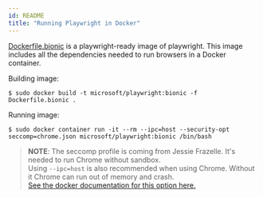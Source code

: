 ```yaml
---
id: README
title: "Running Playwright in Docker"
---
```



[Dockerfile.bionic](Dockerfile.bionic) is a playwright-ready image of playwright.
This image includes all the dependencies needed to run browsers in a Docker
container.

Building image:

```
$ sudo docker build -t microsoft/playwright:bionic -f Dockerfile.bionic .
```

Running image:

```
$ sudo docker container run -it --rm --ipc=host --security-opt seccomp=chrome.json microsoft/playwright:bionic /bin/bash
```

> **NOTE**: The seccomp profile is coming from Jessie Frazelle. It's needed
> to run Chrome without sandbox.  
> Using `--ipc=host` is also recommended when using Chrome. Without it Chrome can run out of memory and crash.  
> [See the docker documentation for this option here.](https://docs.docker.com/engine/reference/run/#ipc-settings---ipc)
